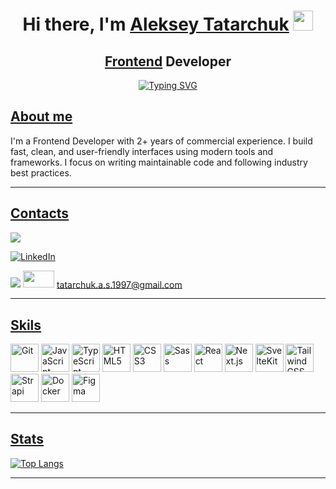 <h1 align="center">Hi there, I'm <a href="/" target="_blank">Aleksey Tatarchuk</a> 
<img src="https://github.com/blackcater/blackcater/raw/main/images/Hi.gif" height="32"/></h1>

<h2 align="center"><a href="/">Frontend</a> Developer</h2>

<div align="center">
  <a href="https://git.io/typing-svg"><img src="https://readme-typing-svg.herokuapp.com?font=Fira+Code&weight=500&size=28&pause=1000&color=0C96C8&background=000000&center=true&vCenter=true&random=false&height=100&lines=Fail+often%2C+code+better." alt="Typing SVG" /></a>
</div>

<h2><a href="/">About me</a></h2>

<div>
I'm a Frontend Developer with 2+ years of commercial experience.  
I build fast, clean, and user-friendly interfaces using modern tools and frameworks.  
I focus on writing maintainable code and following industry best practices.
</div>

---

<h2><a href="/">Contacts</a></h2>

<a href="https://t.me/kn9jee" target="_blank"><img src="https://img.shields.io/badge/Telegram-2CA5E0?style=for-the-badge&logo=telegram&logoColor=white"></img></a>

<a href="https://www.linkedin.com/in/alexey-tatarchuk-417447292/" target="_blank"><img src="https://img.shields.io/badge/linkedin-%230077B5.svg?style=for-the-badge&logo=linkedin&logoColor=white)" alt="LinkedIn"></a>

<img src='https://img.shields.io/badge/Gmail-D14836?style=for-the-badge&logo=gmail&logoColor=white'> <img src="https://i.ibb.co/jg7f5zN/2-1.png" width="50px" height="27.5px"> tatarchuk.a.s.1997@gmail.com

---

<h2><a href="/">Skils</a></h2>

<p align="left">
  <a href="https://git-scm.com/" target="_blank" rel="noreferrer"><img src="https://raw.githubusercontent.com/danielcranney/readme-generator/main/public/icons/skills/git-colored.svg" width="45" height="45" alt="Git" /></a>
  <a href="https://developer.mozilla.org/en-US/docs/Web/JavaScript" target="_blank" rel="noreferrer"><img src="https://raw.githubusercontent.com/danielcranney/readme-generator/main/public/icons/skills/javascript-colored.svg" width="45" height="45" alt="JavaScript" /></a>
  <a href="https://www.typescriptlang.org/docs/" target="_blank" rel="noreferrer"><img src="https://www.svgrepo.com/show/349540/typescript.svg" width="45" height="45" alt="TypeScript" /></a>
  <a href="https://developer.mozilla.org/en-US/docs/Glossary/HTML5" target="_blank" rel="noreferrer"><img src="https://raw.githubusercontent.com/danielcranney/readme-generator/main/public/icons/skills/html5-colored.svg" width="45" height="45" alt="HTML5" /></a>
  <a href="https://www.w3.org/TR/CSS/#css" target="_blank" rel="noreferrer"><img src="https://raw.githubusercontent.com/danielcranney/readme-generator/main/public/icons/skills/css3-colored.svg" width="45" height="45" alt="CSS3" /></a>
  <a href="https://sass-lang.com/" target="_blank" rel="noreferrer"><img src="https://raw.githubusercontent.com/danielcranney/readme-generator/main/public/icons/skills/sass-colored.svg" width="45" height="45" alt="Sass" /></a>
  <a href="https://reactjs.org/" target="_blank" rel="noreferrer"><img src="https://raw.githubusercontent.com/danielcranney/readme-generator/main/public/icons/skills/react-colored.svg" width="45" height="45" alt="React" /></a>
  <a href="https://nextjs.org/" target="_blank" rel="noreferrer"><img src="https://simpleicons.org/icons/nextdotjs.svg" width="45" height="45" alt="Next.js" /></a>
  <a href="https://kit.svelte.dev/" target="_blank" rel="noreferrer"><img src="https://raw.githubusercontent.com/danielcranney/readme-generator/main/public/icons/skills/svelte-colored.svg" width="45" height="45" alt="SvelteKit" /></a>
<a href="https://tailwindcss.com/" target="_blank" rel="noreferrer"><img src="https://raw.githubusercontent.com/danielcranney/readme-generator/main/public/icons/skills/tailwindcss-colored.svg" width="45" height="45" alt="TailwindCSS" /></a>
<a href="https://strapi.io/" target="_blank" rel="noreferrer"><img src="https://www.svgrepo.com/show/354399/strapi-icon.svg" width="45" height="45" alt="Strapi" /></a>
<a href="https://www.docker.com/" target="_blank" rel="noreferrer"><img src="https://raw.githubusercontent.com/danielcranney/readme-generator/main/public/icons/skills/docker-colored.svg" width="45" height="45" alt="Docker" /></a>
<a href="https://www.figma.com/" target="_blank" rel="noreferrer"><img src="https://raw.githubusercontent.com/danielcranney/readme-generator/main/public/icons/skills/figma-colored.svg" width="45" height="45" alt="Figma" /></a>

</p>

---

<h2><a href="/">Stats</a></h2>

[![Top Langs](https://github-readme-stats.vercel.app/api/top-langs/?username=Inforberi&layout=compact)](https://github.com/Inforberi/github-readme-stats)

---
